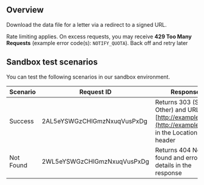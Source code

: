 ## Overview

Download the data file for a letter via a redirect to a signed URL.

Rate limiting applies. On excess requests, you may receive **429 Too Many Requests** (example error code(s): `NOTIFY_QUOTA`). Back off and retry later

## Sandbox test scenarios

You can test the following scenarios in our sandbox environment.

|Scenario|Request ID|Response|
|--------|-------|--------|
|Success  | 2AL5eYSWGzCHlGmzNxuqVusPxDg | Returns 303 (See Other) and URL to [http://example.com](http://example.com) in the Location header |
|Not Found |2WL5eYSWGzCHlGmzNxuqVusPxDg | Returns 404 Not found and error details in the response |
